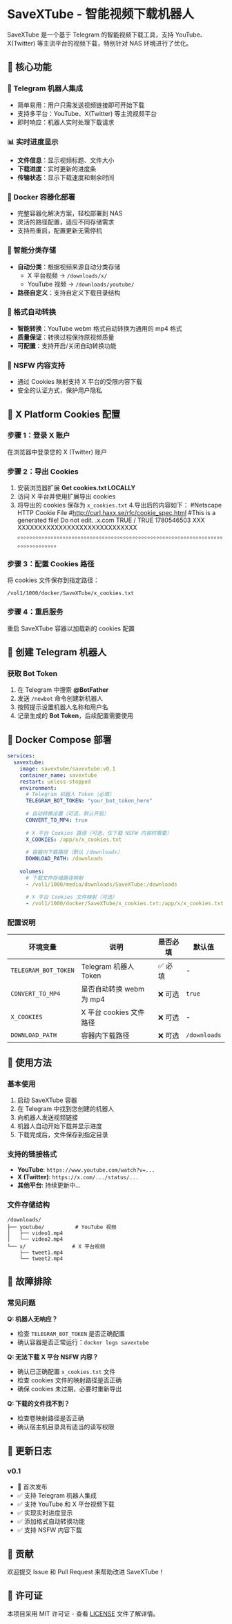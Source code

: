 # SaveXTube - 智能视频下载机器人

SaveXTube 是一个基于 Telegram 的智能视频下载工具，支持 YouTube、X(Twitter) 等主流平台的视频下载，特别针对 NAS 环境进行了优化。

## 🚀 核心功能

### 📱 Telegram 机器人集成
- 简单易用：用户只需发送视频链接即可开始下载
- 支持多平台：YouTube、X(Twitter) 等主流视频平台
- 即时响应：机器人实时处理下载请求

### 📊 实时进度显示
- **文件信息**：显示视频标题、文件大小
- **下载进度**：实时更新的进度条
- **传输状态**：显示下载速度和剩余时间

### 🐳 Docker 容器化部署
- 完整容器化解决方案，轻松部署到 NAS
- 灵活的路径配置，适应不同存储需求
- 支持热重启，配置更新无需停机

### 📂 智能分类存储
- **自动分类**：根据视频来源自动分类存储
  - X 平台视频 → `/downloads/x/`
  - YouTube 视频 → `/downloads/youtube/`
- **路径自定义**：支持自定义下载目录结构

### 🔄 格式自动转换
- **智能转换**：YouTube webm 格式自动转换为通用的 mp4 格式
- **质量保证**：转换过程保持原视频质量
- **可配置**：支持开启/关闭自动转换功能

### 🔞 NSFW 内容支持
- 通过 Cookies 映射支持 X 平台的受限内容下载
- 安全的认证方式，保护用户隐私

## 🍪 X Platform Cookies 配置

### 步骤 1：登录 X 账户
在浏览器中登录您的 X (Twitter) 账户

### 步骤 2：导出 Cookies
1. 安装浏览器扩展 **Get cookies.txt LOCALLY**
2. 访问 X 平台并使用扩展导出 cookies
3. 将导出的 cookies 保存为 `x_cookies.txt`
4.导出后的内容如下：
 #Netscape HTTP Cookie File
#http://curl.haxx.se/rfc/cookie_spec.html
#This is a generated file!  Do not edit.
.x.com	TRUE	/	TRUE	1780546503	XXX	XXXXXXXXXXXXXXXXXXXXXXXXXXXXX
。。。。。。。。。。。。。。。。。。。。。。。。。。。。。。。。。。。。。。。。。。。。。。。。。。。。。。。。。。。。。。。。。。。。。。。。。。。。。。。。。
### 步骤 3：配置 Cookies 路径
将 cookies 文件保存到指定路径：
```
/vol1/1000/docker/SaveXTube/x_cookies.txt
```

### 步骤 4：重启服务
重启 SaveXTube 容器以加载新的 cookies 配置

## 🤖 创建 Telegram 机器人

### 获取 Bot Token
1. 在 Telegram 中搜索 **@BotFather**
2. 发送 `/newbot` 命令创建新机器人
3. 按照提示设置机器人名称和用户名
4. 记录生成的 **Bot Token**，后续配置需要使用

## 🚀 Docker Compose 部署

```yaml
services:
  savextube:
    image: savextube/savextube:v0.1
    container_name: savextube
    restart: unless-stopped
    environment:
      # Telegram 机器人 Token（必填）
      TELEGRAM_BOT_TOKEN: "your_bot_token_here"
      
      # 自动转换设置（可选，默认开启）
      CONVERT_TO_MP4: true
      
      # X 平台 Cookies 路径（可选，仅下载 NSFW 内容时需要）
      X_COOKIES: /app/x/x_cookies.txt
      
      # 容器内下载路径（默认 /downloads）
      DOWNLOAD_PATH: /downloads
      
    volumes:
      # 下载文件存储路径映射
      - /vol1/1000/media/downloads/SaveXTube:/downloads
      
      # X 平台 Cookies 文件映射（可选）
      - /vol1/1000/docker/SaveXTube/x_cookies.txt:/app/x/x_cookies.txt
```

### 配置说明

| 环境变量 | 说明 | 是否必填 | 默认值 |
|---------|------|---------|--------|
| `TELEGRAM_BOT_TOKEN` | Telegram 机器人 Token | ✅ 必填 | - |
| `CONVERT_TO_MP4` | 是否自动转换 webm 为 mp4 | ❌ 可选 | `true` |
| `X_COOKIES` | X 平台 cookies 文件路径 | ❌ 可选 | - |
| `DOWNLOAD_PATH` | 容器内下载路径 | ❌ 可选 | `/downloads` |

## 📖 使用方法

### 基本使用
1. 启动 SaveXTube 容器
2. 在 Telegram 中找到您创建的机器人
3. 向机器人发送视频链接
4. 机器人自动开始下载并显示进度
5. 下载完成后，文件保存到指定目录

### 支持的链接格式
- **YouTube**: `https://www.youtube.com/watch?v=...`
- **X (Twitter)**: `https://x.com/.../status/...`
- **其他平台**: 持续更新中...

### 文件存储结构
```
/downloads/
├── youtube/          # YouTube 视频
│   ├── video1.mp4
│   └── video2.mp4
└── x/               # X 平台视频
    ├── tweet1.mp4
    └── tweet2.mp4
```

## 🔧 故障排除

### 常见问题

**Q: 机器人无响应？**
- 检查 `TELEGRAM_BOT_TOKEN` 是否正确配置
- 确认容器是否正常运行：`docker logs savextube`

**Q: 无法下载 X 平台 NSFW 内容？**
- 确认已正确配置 `x_cookies.txt` 文件
- 检查 cookies 文件的映射路径是否正确
- 确保 cookies 未过期，必要时重新导出

**Q: 下载的文件找不到？**
- 检查卷映射路径是否正确
- 确认宿主机目录具有适当的读写权限

## 📝 更新日志

### v0.1
- 🎉 首次发布
- ✅ 支持 Telegram 机器人集成
- ✅ 支持 YouTube 和 X 平台视频下载
- ✅ 实现实时进度显示
- ✅ 添加格式自动转换功能
- ✅ 支持 NSFW 内容下载

## 🤝 贡献

欢迎提交 Issue 和 Pull Request 来帮助改进 SaveXTube！

## 📄 许可证

本项目采用 MIT 许可证 - 查看 [LICENSE](LICENSE) 文件了解详情。
